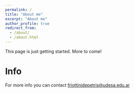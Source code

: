 ```yaml
---
permalink: /
title: "About me"
excerpt: "About me"
author_profile: true
redirect_from: 
  - /about/
  - /about.html
---
```


This page is just getting started. More to come!

Info
======
For more info you can contact friottinidepetris@udesa.edu.ar
